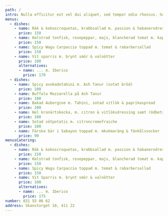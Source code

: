 ```yaml
---
path: /
intro: Nulla efficitur est vel dui aliquet, sed tempor odio rhoncus. Sed ut tincidunt dui, at pharetra diam. Nulla tempus, sem non gravida faucibus, purus dui laoreet massa, sed vulputate magna ante sed neque.
menus:
  - dishes:
    - name: Räk & kokoscroquetas, krabbsallad m. passion & habanerodressing.
      price: 150
    - name: Halstrad tonfisk, rosepeppar, majs, blancherad tomat m. kapris
      price: 150
    - name: Spicy Wagu Carpaccio toppad m. tomat & rabarbersallad
      price: 150
    - name: Vit sparris m. brynt smör & valnötter
      price: 100
      alternatives:
      - name: ... m. Iberico
        price: 170
  - dishes:
    - name: Spicy avokadotahini m. Ash Tanur (sotat bröd)
      price: 100
    - name: Buffalo Mozzarella på Ash Tanur
      price: 100
    - name: Bakad Aubergine m. Tahini, sotad vitlök & paprikaspread
      price: 100
    - name: Hel kronärtskocka, m. citron & vitlöksdressing samt rödbetsmajo dipp
      price: 100
    - name: Sotad sötpotatis m. citroncremefraiche
      price: 100
    - name: Färska bär i Sabayon toppad m. mkukmaräng & fänkålssocker
      price: 90
menusCatering:
  - dishes:
    - name: Räk & kokoscroquetas, krabbsallad m. passion & habanerodressing.
      price: 150
    - name: Halstrad tonfisk, rosepeppar, majs, blancherad tomat m. kapris
      price: 150
    - name: Spicy Wagu Carpaccio toppad m. tomat & rabarbersallad
      price: 150
    - name: Vit Sparris m. brynt smör & valnötter
      price: 100
      alternatives:
      - name: ... m. Iberico
        price: 175
number: 031 55 06 62
address: Skanstorget 10, 411 22
---
```

